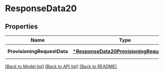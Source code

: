 # ResponseData20

## Properties
Name | Type | Description | Notes
------------ | ------------- | ------------- | -------------
**ProvisioningRequestData** | [***ResponseData20ProvisioningRequestData**](ResponseData20_provisioning_request_data.md) |  | [default to null]

[[Back to Model list]](../README.md#documentation-for-models) [[Back to API list]](../README.md#documentation-for-api-endpoints) [[Back to README]](../README.md)

